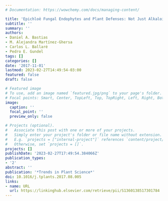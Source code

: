 ```yaml
---
# Documentation: https://wowchemy.com/docs/managing-content/

title: 'Epichloë Fungal Endophytes and Plant Defenses: Not Just Alkaloids'
subtitle: ''
summary: ''
authors:
- Daniel A. Bastias
- M. Alejandra Martínez-Ghersa
- Carlos L. Ballaré
- Pedro E. Gundel
tags: []
categories: []
date: '2017-11-01'
lastmod: 2023-02-27T14:49:54-03:00
featured: false
draft: false

# Featured image
# To use, add an image named `featured.jpg/png` to your page's folder.
# Focal points: Smart, Center, TopLeft, Top, TopRight, Left, Right, BottomLeft, Bottom, BottomRight.
image:
  caption: ''
  focal_point: ''
  preview_only: false

# Projects (optional).
#   Associate this post with one or more of your projects.
#   Simply enter your project's folder or file name without extension.
#   E.g. `projects = ["internal-project"]` references `content/project/deep-learning/index.md`.
#   Otherwise, set `projects = []`.
projects: []
publishDate: '2023-02-27T17:49:54.384066Z'
publication_types:
- '2'
abstract: ''
publication: '*Trends in Plant Science*'
doi: 10.1016/j.tplants.2017.08.005
links:
- name: URL
  url: https://linkinghub.elsevier.com/retrieve/pii/S1360138517301784
---
```

